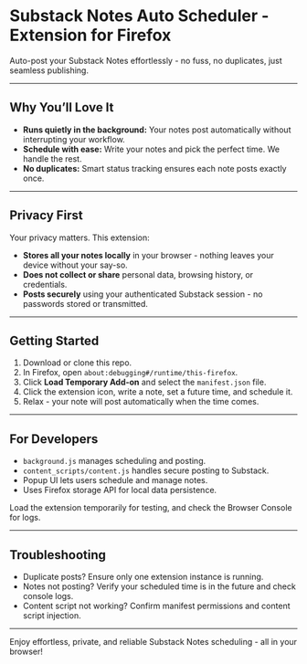 # Substack Notes Auto Scheduler - Extension for Firefox

Auto-post your Substack Notes effortlessly - no fuss, no duplicates, just seamless publishing.

---

## Why You’ll Love It

- **Runs quietly in the background:** Your notes post automatically without interrupting your workflow.
- **Schedule with ease:** Write your notes and pick the perfect time. We handle the rest.
- **No duplicates:** Smart status tracking ensures each note posts exactly once.

---

## Privacy First

Your privacy matters. This extension:

- **Stores all your notes locally** in your browser - nothing leaves your device without your say-so.
- **Does not collect or share** personal data, browsing history, or credentials.
- **Posts securely** using your authenticated Substack session - no passwords stored or transmitted.

---

## Getting Started

1. Download or clone this repo.
2. In Firefox, open `about:debugging#/runtime/this-firefox`.
3. Click **Load Temporary Add-on** and select the `manifest.json` file.
4. Click the extension icon, write a note, set a future time, and schedule it.
5. Relax - your note will post automatically when the time comes.

---

## For Developers

- `background.js` manages scheduling and posting.
- `content_scripts/content.js` handles secure posting to Substack.
- Popup UI lets users schedule and manage notes.
- Uses Firefox storage API for local data persistence.

Load the extension temporarily for testing, and check the Browser Console for logs.

---

## Troubleshooting

- Duplicate posts? Ensure only one extension instance is running.
- Notes not posting? Verify your scheduled time is in the future and check console logs.
- Content script not working? Confirm manifest permissions and content script injection.

---

Enjoy effortless, private, and reliable Substack Notes scheduling - all in your browser!

